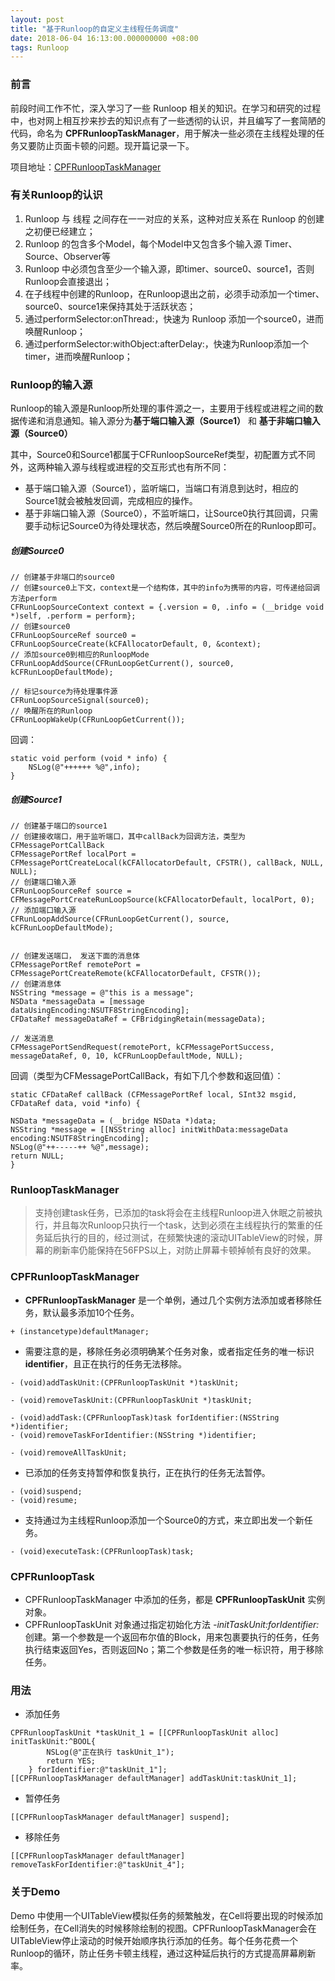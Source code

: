 ```yaml
---
layout: post
title: "基于Runloop的自定义主线程任务调度"
date: 2018-06-04 16:13:00.000000000 +08:00
tags: Runloop
---
```


### 前言
前段时间工作不忙，深入学习了一些 Runloop 相关的知识。在学习和研究的过程中，也对网上相互抄来抄去的知识点有了一些透彻的认识，并且编写了一套简陋的代码，命名为 **CPFRunloopTaskManager**，用于解决一些必须在主线程处理的任务又要防止页面卡顿的问题。现开篇记录一下。

项目地址：[CPFRunloopTaskManager](https://github.com/githubError/MessyRepository/tree/master/CPFRunloopDemo)

### 有关Runloop的认识
1. Runloop 与 线程 之间存在一一对应的关系，这种对应关系在 Runloop 的创建之初便已经建立；
2. Runloop 的包含多个Model，每个Model中又包含多个输入源 Timer、Source、Observer等
3. Runloop 中必须包含至少一个输入源，即timer、source0、source1，否则Runloop会直接退出；
4. 在子线程中创建的Runloop，在Runloop退出之前，必须手动添加一个timer、source0、source1来保持其处于活跃状态；
5. 通过performSelector:onThread:，快速为 Runloop 添加一个source0，进而唤醒Runloop；
6. 通过performSelector:withObject:afterDelay:，快速为Runloop添加一个timer，进而唤醒Runloop；

### Runloop的输入源
Runloop的输入源是Runloop所处理的事件源之一，主要用于线程或进程之间的数据传递和消息通知。输入源分为**基于端口输入源（Source1）** 和 **基于非端口输入源（Source0）**

其中，Source0和Source1都属于CFRunloopSourceRef类型，初配置方式不同外，这两种输入源与线程或进程的交互形式也有所不同：
- 基于端口输入源（Source1），监听端口，当端口有消息到达时，相应的Source1就会被触发回调，完成相应的操作。
- 基于非端口输入源（Source0），不监听端口，让Source0执行其回调，只需要手动标记Source0为待处理状态，然后唤醒Source0所在的Runloop即可。

##### 创建Source0
```objc
// 创建基于非端口的source0
// 创建source0上下文，context是一个结构体，其中的info为携带的内容，可传递给回调方法perform
CFRunLoopSourceContext context = {.version = 0, .info = (__bridge void *)self, .perform = perform};
// 创建source0
CFRunLoopSourceRef source0 = CFRunLoopSourceCreate(kCFAllocatorDefault, 0, &context);
// 添加source0到相应的RunloopMode
CFRunLoopAddSource(CFRunLoopGetCurrent(), source0, kCFRunLoopDefaultMode);

// 标记source为待处理事件源
CFRunLoopSourceSignal(source0);
// 唤醒所在的Runloop
CFRunLoopWakeUp(CFRunLoopGetCurrent());
```


回调：
```objc
static void perform (void * info) {
    NSLog(@"++++++ %@",info);
}
```

##### 创建Source1
```objc
// 创建基于端口的source1
// 创建接收端口，用于监听端口，其中callBack为回调方法，类型为CFMessagePortCallBack
CFMessagePortRef localPort = CFMessagePortCreateLocal(kCFAllocatorDefault, CFSTR(), callBack, NULL, NULL);
// 创建端口输入源
CFRunLoopSourceRef source = CFMessagePortCreateRunLoopSource(kCFAllocatorDefault, localPort, 0);
// 添加端口输入源
CFRunLoopAddSource(CFRunLoopGetCurrent(), source, kCFRunLoopDefaultMode);


// 创建发送端口， 发送下面的消息体
CFMessagePortRef remotePort = CFMessagePortCreateRemote(kCFAllocatorDefault, CFSTR());
// 创建消息体
NSString *message = @"this is a message";
NSData *messageData = [message dataUsingEncoding:NSUTF8StringEncoding];
CFDataRef messageDataRef = CFBridgingRetain(messageData);

// 发送消息
CFMessagePortSendRequest(remotePort, kCFMessagePortSuccess, messageDataRef, 0, 10, kCFRunLoopDefaultMode, NULL);
```

回调（类型为CFMessagePortCallBack，有如下几个参数和返回值）：

```objc
static CFDataRef callBack (CFMessagePortRef local, SInt32 msgid, CFDataRef data, void *info) {

NSData *messageData = (__bridge NSData *)data;
NSString *message = [[NSString alloc] initWithData:messageData encoding:NSUTF8StringEncoding];
NSLog(@"++-----++ %@",message);
return NULL;
}
```



### RunloopTaskManager
> 支持创建task任务，已添加的task将会在主线程Runloop进入休眠之前被执行，并且每次Runloop只执行一个task，达到必须在主线程执行的繁重的任务延后执行的目的，经过测试，在频繁快速的滚动UITableView的时候，屏幕的刷新率仍能保持在56FPS以上，对防止屏幕卡顿掉帧有良好的效果。

### CPFRunloopTaskManager

- **CPFRunloopTaskManager** 是一个单例，通过几个实例方法添加或者移除任务，默认最多添加10个任务。

```
+ (instancetype)defaultManager;
```

- 需要注意的是，移除任务必须明确某个任务对象，或者指定任务的唯一标识 **identifier**，且正在执行的任务无法移除。

```
- (void)addTaskUnit:(CPFRunloopTaskUnit *)taskUnit;
	
- (void)removeTaskUnit:(CPFRunloopTaskUnit *)taskUnit;

- (void)addTask:(CPFRunloopTask)task forIdentifier:(NSString *)identifier;
- (void)removeTaskForIdentifier:(NSString *)identifier;

- (void)removeAllTaskUnit;

```
- 已添加的任务支持暂停和恢复执行，正在执行的任务无法暂停。

```
- (void)suspend;
- (void)resume;
```

- 支持通过为主线程Runloop添加一个Source0的方式，来立即出发一个新任务。

```
- (void)executeTask:(CPFRunloopTask)task;
```

### CPFRunloopTask

- CPFRunloopTaskManager 中添加的任务，都是 **CPFRunloopTaskUnit** 实例对象。
- CPFRunloopTaskUnit 对象通过指定初始化方法 *-initTaskUnit:forIdentifier:*  创建。第一个参数是一个返回布尔值的Block，用来包裹要执行的任务，任务执行结束返回Yes，否则返回No；第二个参数是任务的唯一标识符，用于移除任务。


### 用法

- 添加任务

```
CPFRunloopTaskUnit *taskUnit_1 = [[CPFRunloopTaskUnit alloc] initTaskUnit:^BOOL{
        NSLog(@"正在执行 taskUnit_1");
        return YES;
    } forIdentifier:@"taskUnit_1"];
[[CPFRunloopTaskManager defaultManager] addTaskUnit:taskUnit_1];
```

- 暂停任务

```
[[CPFRunloopTaskManager defaultManager] suspend];
```

- 移除任务

```
[[CPFRunloopTaskManager defaultManager] removeTaskForIdentifier:@"taskUnit_4"];
```

### 关于Demo

Demo 中使用一个UITableView模拟任务的频繁触发，在Cell将要出现的时候添加绘制任务，在Cell消失的时候移除绘制的视图。CPFRunloopTaskManager会在UITableView停止滚动的时候开始顺序执行添加的任务。每个任务花费一个Runloop的循环，防止任务卡顿主线程，通过这种延后执行的方式提高屏幕刷新率。
